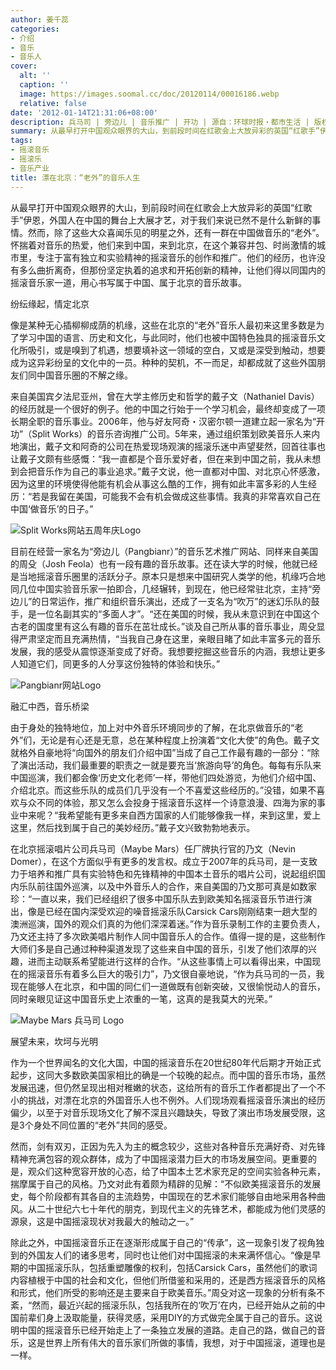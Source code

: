 ```yaml
---
author: 姜千蕊
categories:
- 介绍
- 音乐
- 音乐人
cover:
  alt: ''
  caption: ''
  image: https://images.soomal.cc/doc/20120114/00016186.webp
  relative: false
date: '2012-01-14T21:31:06+08:00'
description: 兵马司 | 旁边儿 | 音乐推广 | 开功 | 源自：环球时报・都市生活 | 版权：转载 |  平均/总评分：09.67/29
summary: 从最早打开中国观众眼界的大山，到前段时间在红歌会上大放异彩的英国“红歌手”伊恩，外国人在中国的舞台上大展才艺，对于我们来说已然不是什么新鲜的事情。然而，除了这些大众喜闻乐见的明星之外，还有一群在中国做音乐的“老外”。怀揣着对音乐的热爱，他们来到中国，来到北京，在这个兼容并包、时尚激情的城市里，专注于富有独立和实验精神的……
tags:
- 摇滚音乐
- 摇滚乐
- 音乐产业
title: 漂在北京：“老外”的音乐人生
---
```


从最早打开中国观众眼界的大山，到前段时间在红歌会上大放异彩的英国“红歌手”伊恩，外国人在中国的舞台上大展才艺，对于我们来说已然不是什么新鲜的事情。然而，除了这些大众喜闻乐见的明星之外，还有一群在中国做音乐的“老外”。怀揣着对音乐的热爱，他们来到中国，来到北京，在这个兼容并包、时尚激情的城市里，专注于富有独立和实验精神的摇滚音乐的创作和推广。他们的经历，也许没有多么曲折离奇，但那份坚定执着的追求和开拓创新的精神，让他们得以同国内的摇滚音乐家一道，用心书写属于中国、属于北京的音乐故事。

纷纭缘起，情定北京

像是某种无心插柳柳成荫的机缘，这些在北京的“老外”音乐人最初来这里多数是为了学习中国的语言、历史和文化，与此同时，他们也被中国特色独具的摇滚音乐文化所吸引，或是嗅到了机遇，想要填补这一领域的空白，又或是深受到触动，想要成为这异彩纷呈的文化中的一员。种种的契机，不一而足，却都成就了这些外国朋友们同中国音乐圈的不解之缘。

来自美国宾夕法尼亚州，曾在大学主修历史和哲学的戴子文（Nathaniel Davis）的经历就是一个很好的例子。他的中国之行始于一个学习机会，最终却变成了一项长期全职的音乐事业。2006年，他与好友阿奇・汉密尔顿一道建立起一家名为“开功”（Split Works）的音乐咨询推广公司。5年来，通过组织策划欧美音乐人来内地演出，戴子文和阿奇的公司在热爱现场观演的摇滚乐迷中声望斐然，回首往事也让戴子文颇有些感慨：“我一直都是个音乐爱好者，但在来到中国之前，我从未想到会把音乐作为自己的事业追求。”戴子文说，他一直都对中国、对北京心怀感激，因为这里的环境使得他能有机会从事这么酷的工作，拥有如此丰富多彩的人生经历：“若是我留在美国，可能我不会有机会做成这些事情。我真的非常喜欢自己在中国‘做音乐’的日子。”

![Split Works网站五周年庆Logo](https://images.soomal.cc/doc/20120114/00016186.webp)





目前在经营一家名为“旁边儿（Pangbianr）”的音乐艺术推广网站、同样来自美国的周殳（Josh Feola）也有一段有趣的音乐故事。还在读大学的时候，他就已经是当地摇滚音乐圈里的活跃分子。原本只是想来中国研究人类学的他，机缘巧合地同几位中国实验音乐家一拍即合，几经辗转，到现在，他已经常驻北京，主持“旁边儿”的日常运作，推广和组织音乐演出，还成了一支名为“吹万”的迷幻乐队的鼓手，是一位名副其实的“多面人才”。“还在美国的时候，我从未意识到在中国这个古老的国度里有这么有趣的音乐在茁壮成长。”谈及自己所从事的音乐事业，周殳显得严肃坚定而且充满热情，“当我自己身在这里，亲眼目睹了如此丰富多元的音乐发展，我的感受从震惊逐渐变成了好奇。我想要挖掘这些音乐的内涵，我想让更多人知道它们，同更多的人分享这份独特的体验和快乐。”

![Pangbianr网站Logo](https://images.soomal.cc/doc/20120114/00016187.webp)





融汇中西，音乐桥梁

由于身处的独特地位，加上对中外音乐环境同步的了解，在北京做音乐的“老外”们，无论是有心还是无意，总在某种程度上扮演着“文化大使”的角色。戴子文就格外自豪地将“向国外的朋友们介绍中国”当成了自己工作最有趣的一部分：“除了演出活动，我们最重要的职责之一就是要充当‘旅游向导’的角色。每每有乐队来中国巡演，我们都会像‘历史文化老师’一样，带他们四处游览，为他们介绍中国、介绍北京。而这些乐队的成员们几乎没有一个不喜爱这些经历的。”没错，如果不喜欢与众不同的体验，那又怎么会投身于摇滚音乐这样一个诗意浪漫、四海为家的事业中来呢？“我希望能有更多来自西方国家的人们能够像我一样，来到这里，爱上这里，然后找到属于自己的美妙经历。”戴子文兴致勃勃地表示。

在北京摇滚唱片公司兵马司（Maybe Mars）任厂牌执行官的乃文（Nevin Domer），在这个方面似乎有更多的发言权。成立于2007年的兵马司，是一支致力于培养和推广具有实验特色和先锋精神的中国本土音乐的唱片公司，说起组织国内乐队前往国外巡演，以及中外音乐人的合作，来自美国的乃文那可真是如数家珍：“一直以来，我们已经组织了很多中国乐队去到欧美知名摇滚音乐节进行演出，像是已经在国内深受欢迎的噪音摇滚乐队Carsick Cars刚刚结束一趟大型的澳洲巡演，国外的观众们真的为他们深深着迷。”作为音乐录制工作的主要负责人，乃文还主持了多次欧美唱片制作人同中国音乐人的合作。值得一提的是，这些制作大师们多是自己通过种种渠道发现了这些来自中国的音乐，引发了他们浓厚的兴趣，进而主动联系希望能进行这样的合作。“从这些事情上可以看得出来，中国现在的摇滚音乐有着多么巨大的吸引力”，乃文很自豪地说，“作为兵马司的一员，我现在能够人在北京，和中国的同仁们一道做既有创新突破，又很愉悦动人的音乐，同时亲眼见证这中国音乐史上浓重的一笔，这真的是我莫大的光荣。”

![Maybe Mars 兵马司 Logo](https://images.soomal.cc/doc/20120114/00016188.webp)





展望未来，坎坷与光明

作为一个世界闻名的文化大国，中国的摇滚音乐在20世纪80年代后期才开始正式起步，这同大多数欧美国家相比的确是一个较晚的起点。而中国的音乐市场，虽然发展迅速，但仍然呈现出相对稚嫩的状态，这给所有的音乐工作者都提出了一个不小的挑战，对漂在北京的外国音乐人也不例外。人们现场观看摇滚音乐演出的经历偏少，以至于对音乐现场文化了解不深且兴趣缺失，导致了演出市场发展受限，这是3个身处不同位置的“老外”共同的感受。

然而，剑有双刃，正因为先入为主的概念较少，这些对各种音乐充满好奇、对先锋精神充满包容的观众群体，成为了中国摇滚潜力巨大的市场发展空间。更重要的是，观众们这种宽容开放的心态，给了中国本土艺术家充足的空间实验各种元素，揣摩属于自己的风格。乃文对此有着颇为精辟的见解：“不似欧美摇滚音乐的发展史，每个阶段都有其各自的主流趋势，中国现在的艺术家们能够自由地采用各种曲风。从二十世纪六七十年代的朋克，到现代主义的先锋艺术，都能成为他们灵感的源泉，这是中国摇滚现状对我最大的触动之一。”

除此之外，中国摇滚音乐正在逐渐形成属于自己的“传承”，这一现象引发了视角独到的外国友人们的诸多思考，同时也让他们对中国摇滚的未来满怀信心。“像是早期的中国摇滚乐队，包括重塑雕像的权利，包括Carsick Cars，虽然他们的歌词内容植根于中国的社会和文化，但他们所借鉴和采用的，还是西方摇滚音乐的风格和形式，他们所受的影响还是主要来自于欧美音乐。”周殳对这一现象的分析有条不紊，“然而，最近兴起的摇滚乐队，包括我所在的‘吹万’在内，已经开始从之前的中国前辈们身上汲取能量，获得灵感，采用DIY的方式做完全属于自己的音乐。这说明中国的摇滚音乐已经开始走上了一条独立发展的道路。走自己的路，做自己的音乐，这是世界上所有伟大的音乐家们所做的事情，我想，对于中国摇滚，道理也是一样。